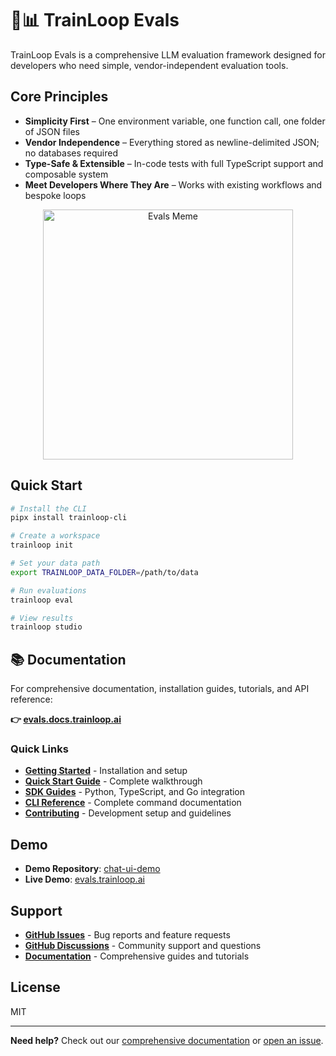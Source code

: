 # 🤖📊 TrainLoop Evals

TrainLoop Evals is a comprehensive LLM evaluation framework designed for developers who need simple, vendor-independent evaluation tools.

## Core Principles

- **Simplicity First** – One environment variable, one function call, one folder of JSON files
- **Vendor Independence** – Everything stored as newline-delimited JSON; no databases required  
- **Type-Safe & Extensible** – In-code tests with full TypeScript support and composable system
- **Meet Developers Where They Are** – Works with existing workflows and bespoke loops

<p align="center">
  <img src="images/drake_evals.png" alt="Evals Meme" width="400" height="auto" />
</p>

## Quick Start

```bash
# Install the CLI
pipx install trainloop-cli

# Create a workspace
trainloop init

# Set your data path
export TRAINLOOP_DATA_FOLDER=/path/to/data

# Run evaluations
trainloop eval

# View results
trainloop studio
```

## 📚 Documentation

For comprehensive documentation, installation guides, tutorials, and API reference:

**👉 [evals.docs.trainloop.ai](https://evals.docs.trainloop.ai)**

### Quick Links
- **[Getting Started](https://evals.docs.trainloop.ai/getting-started/installation)** - Installation and setup
- **[Quick Start Guide](https://evals.docs.trainloop.ai/getting-started/quick-start)** - Complete walkthrough
- **[SDK Guides](https://evals.docs.trainloop.ai/guides)** - Python, TypeScript, and Go integration
- **[CLI Reference](https://evals.docs.trainloop.ai/reference)** - Complete command documentation
- **[Contributing](https://evals.docs.trainloop.ai/development/contributing)** - Development setup and guidelines

## Demo

- **Demo Repository**: [chat-ui-demo](https://github.com/trainloop/chat-ui-demo)
- **Live Demo**: [evals.trainloop.ai](https://evals.trainloop.ai)

## Support

- **[GitHub Issues](https://github.com/trainloop/evals/issues)** - Bug reports and feature requests
- **[GitHub Discussions](https://github.com/trainloop/evals/discussions)** - Community support and questions
- **[Documentation](https://evals.docs.trainloop.ai)** - Comprehensive guides and tutorials

## License

MIT

---

**Need help?** Check out our [comprehensive documentation](https://evals.docs.trainloop.ai) or [open an issue](https://github.com/trainloop/evals/issues).